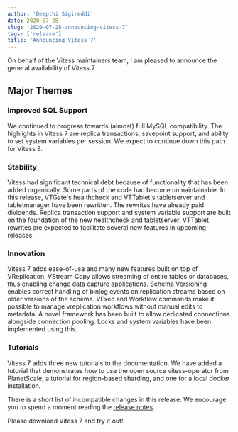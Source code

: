 ```yaml
---
author: 'Deepthi Sigireddi'
date: 2020-07-28
slug: '2020-07-28-announcing-vitess-7'
tags: ['release']
title: 'Announcing Vitess 7'
---
```


On behalf of the Vitess maintainers team, I am pleased to announce the general availability of Vitess 7.

## Major Themes

### Improved SQL Support
We continued to progress towards (almost) full MySQL compatibility. The highlights in Vitess 7 are replica transactions, savepoint support, and ability to set system variables per session.
We expect to continue down this path for Vitess 8.

### Stability
Vitess had significant technical debt because of functionality that has been added organically. Some parts of the code had become unmaintainable.
In this release, VTGate's healthcheck and VTTablet's tabletserver and tabletmanager have been rewritten.
The rewrites have already paid dividends. Replica transaction support and system variable support are built on the foundation of the new healthcheck and tabletserver.
VTTablet rewrites are expected to facilitate several new features in upcoming releases.

### Innovation
Vitess 7 adds ease-of-use and many new features built on top of VReplication. VStream Copy allows streaming of entire tables or databases, thus enabling change data capture applications.
Schema Versioning enables correct handling of binlog events on replication streams based on older versions of the schema.
VExec and Workflow commands make it possible to manage vreplication workflows without manual edits to metadata.
A novel framework has been built to allow dedicated connections alongside connection pooling. Locks and system variables have been implemented using this.

### Tutorials
Vitess 7 adds three new tutorials to the documentation. We have added a tutorial that demonstrates how to use the open source vitess-operator from PlanetScale,
a tutorial for region-based sharding, and one for a local docker installation.

There is a short list of incompatible changes in this release. We encourage you to spend a moment reading the [release notes](https://github.com/vitessio/vitess/releases/tag/v7.0.0).

Please download Vitess 7 and try it out!

